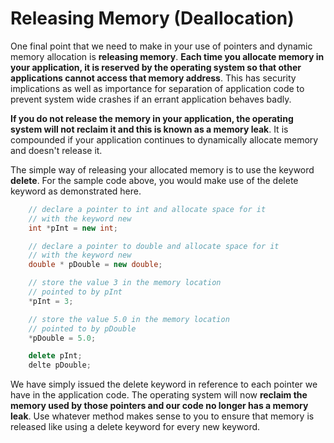 # Releasing Memory (Deallocation)
One final point that we need to make in your use of pointers and dynamic memory allocation
is **releasing memory**. **Each time you allocate memory in your application, it is reserved by the 
operating system so that other applications cannot access that memory address**.  This has security
implications as well as importance for separation of application code to prevent system wide crashes
if an errant application behaves badly.

**If you do not release the memory in your application, the operating system will not reclaim it and 
this is known as a memory leak**.  It is compounded if your application continues to dynamically allocate
memory and doesn't release it.

The simple way of releasing your allocated memory is to use the keyword **delete**.  For the sample code above,
you would make use of the delete keyword as demonstrated here.
```cpp
    // declare a pointer to int and allocate space for it
    // with the keyword new
    int *pInt = new int; 

    // declare a pointer to double and allocate space for it
    // with the keyword new
    double * pDouble = new double;

    // store the value 3 in the memory location
    // pointed to by pInt
    *pInt = 3; 

    // store the value 5.0 in the memory location
    // pointed to by pDouble
    *pDouble = 5.0;

    delete pInt;
    delte pDouble;
```
We have simply issued the delete keyword in reference to each pointer we have in the application code.
The operating system will now **reclaim the memory used by those pointers and our code no longer has a memory leak**.
Use whatever method makes sense to you to ensure that memory is released like using a delete keyword for every new keyword.
